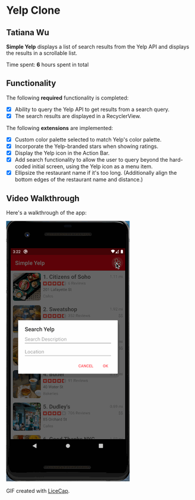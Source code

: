 # Yelp Clone 

## Tatiana Wu

**Simple Yelp** displays a list of search results from the Yelp API and displays the results in a scrollable list. 

Time spent: **6** hours spent in total

## Functionality 

The following **required** functionality is completed:

* [x] Ability to query the Yelp API to get results from a search query.
* [x] The search results are displayed in a RecyclerView.

The following **extensions** are implemented:

* [x] Custom color palette selected to match Yelp's color palette.
* [x] Incorporate the Yelp-branded stars when showing ratings.
* [x] Display the Yelp icon in the Action Bar.
* [x] Add search functionality to allow the user to query beyond the hard-coded initial screen, using the Yelp icon as a menu item.
* [x] Ellipsize the restaurant name if it's too long. (Additionally align the bottom edges of the restaurant name and distance.)

## Video Walkthrough

Here's a walkthrough of the app:

<img src='https://github.com/tatianawu/yelp-clone/blob/master/yelpclone.gif' title='Video Walkthrough' width='' alt='Video Walkthrough' />

GIF created with [LiceCap](http://www.cockos.com/licecap/).
